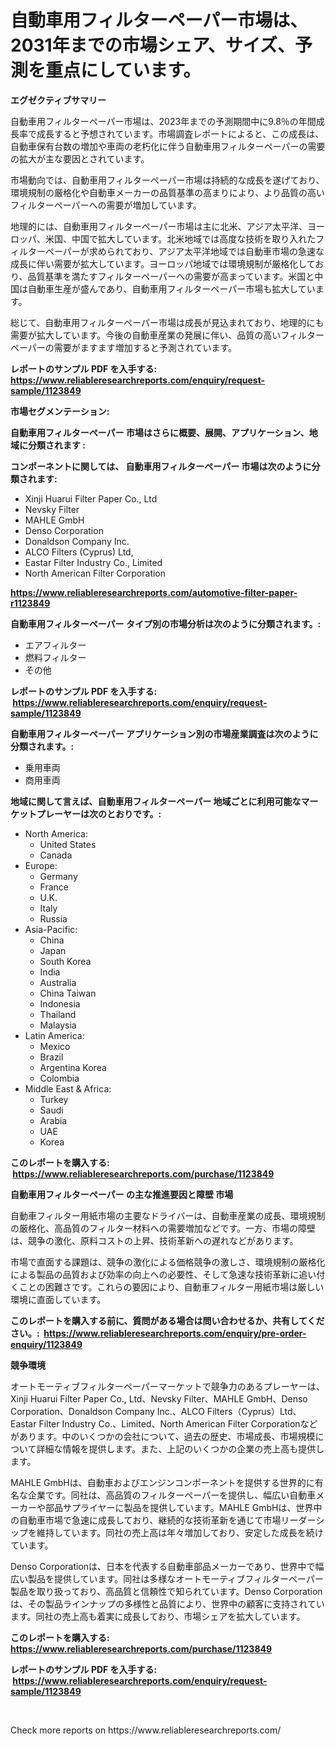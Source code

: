 <p><h1>自動車用フィルターペーパー市場は、2031年までの市場シェア、サイズ、予測を重点にしています。</h1></p><p><strong>エグゼクティブサマリー</strong></p>
<p><p>自動車用フィルターペーパー市場は、2023年までの予測期間中に9.8％の年間成長率で成長すると予想されています。市場調査レポートによると、この成長は、自動車保有台数の増加や車両の老朽化に伴う自動車用フィルターペーパーの需要の拡大が主な要因とされています。</p><p>市場動向では、自動車用フィルターペーパー市場は持続的な成長を遂げており、環境規制の厳格化や自動車メーカーの品質基準の高まりにより、より品質の高いフィルターペーパーへの需要が増加しています。</p><p>地理的には、自動車用フィルターペーパー市場は主に北米、アジア太平洋、ヨーロッパ、米国、中国で拡大しています。北米地域では高度な技術を取り入れたフィルターペーパーが求められており、アジア太平洋地域では自動車市場の急速な成長に伴い需要が拡大しています。ヨーロッパ地域では環境規制が厳格化しており、品質基準を満たすフィルターペーパーへの需要が高まっています。米国と中国は自動車生産が盛んであり、自動車用フィルターペーパー市場も拡大しています。</p><p>総じて、自動車用フィルターペーパー市場は成長が見込まれており、地理的にも需要が拡大しています。今後の自動車産業の発展に伴い、品質の高いフィルターペーパーの需要がますます増加すると予測されています。</p></p>
<p><strong>レポートのサンプル PDF を入手する: <a href="https://www.reliableresearchreports.com/enquiry/request-sample/1123849">https://www.reliableresearchreports.com/enquiry/request-sample/1123849</a></strong></p>
<p><strong>市場セグメンテーション:</strong></p>
<p><strong> 自動車用フィルターペーパー 市場はさらに概要、展開、アプリケーション、地域に分類されます :</strong></p>
<p><strong>コンポーネントに関しては、 自動車用フィルターペーパー 市場は次のように分類されます: &nbsp;</strong></p>
<p><ul><li>Xinji Huarui Filter Paper Co., Ltd</li><li>Nevsky Filter</li><li>MAHLE GmbH</li><li>Denso Corporation</li><li>Donaldson Company Inc.</li><li>ALCO Filters (Cyprus) Ltd,</li><li>Eastar Filter Industry Co., Limited</li><li>North American Filter Corporation</li></ul></p>
<p><strong><a href="https://www.reliableresearchreports.com/automotive-filter-paper-r1123849">https://www.reliableresearchreports.com/automotive-filter-paper-r1123849</a></strong></p>
<p><strong> 自動車用フィルターペーパー タイプ別の市場分析は次のように分類されます。:</strong></p>
<p><ul><li>エアフィルター</li><li>燃料フィルター</li><li>その他</li></ul></p>
<p><strong>レポートのサンプル PDF を入手する: &nbsp;<a href="https://www.reliableresearchreports.com/enquiry/request-sample/1123849">https://www.reliableresearchreports.com/enquiry/request-sample/1123849</a></strong></p>
<p><strong> 自動車用フィルターペーパー アプリケーション別の市場産業調査は次のように分類されます。:</strong></p>
<p><ul><li>乗用車両</li><li>商用車両</li></ul></p>
<p><strong>地域に関して言えば、自動車用フィルターペーパー 地域ごとに利用可能なマーケットプレーヤーは次のとおりです。:</strong></p>
<p><ul>
    <li>
        North America:
        <ul>
            <li>United States</li>
            <li>Canada</li>
        </ul>
    </li>
    <li>
        Europe:
        <ul>
            <li>Germany</li>
            <li>France</li>
            <li>U.K.</li>
            <li>Italy</li>
            <li>Russia</li>
        </ul>
    </li>
    <li>
        Asia-Pacific:
        <ul>
            <li>China</li>
            <li>Japan</li>
            <li>South Korea</li>
            <li>India</li>
            <li>Australia</li>
            <li>China Taiwan</li>
            <li>Indonesia</li>
            <li>Thailand</li>
            <li>Malaysia</li>
        </ul>
    </li>
    <li>
        Latin America:
        <ul>
            <li>Mexico</li>
            <li>Brazil</li>
            <li>Argentina Korea</li>
            <li>Colombia</li>
        </ul>
    </li>
    <li>
        Middle East & Africa:
        <ul>
            <li>Turkey</li>
            <li>Saudi</li>
            <li>Arabia</li>
            <li>UAE</li>
            <li>Korea</li>
        </ul>
    </li>
    </ul></p>
<p><strong>このレポートを購入する: &nbsp;<a href="https://www.reliableresearchreports.com/purchase/1123849">https://www.reliableresearchreports.com/purchase/1123849</a></strong></p>
<p><strong>自動車用フィルターペーパー の主な推進要因と障壁 市場</strong></p>
<p><p>自動車フィルター用紙市場の主要なドライバーは、自動車産業の成長、環境規制の厳格化、高品質のフィルター材料への需要増加などです。一方、市場の障壁は、競争の激化、原料コストの上昇、技術革新への遅れなどがあります。</p><p>市場で直面する課題は、競争の激化による価格競争の激しさ、環境規制の厳格化による製品の品質および効率の向上への必要性、そして急速な技術革新に追い付くことの困難さです。これらの要因により、自動車フィルター用紙市場は厳しい環境に直面しています。</p></p>
<p><strong>このレポートを購入する前に、質問がある場合は問い合わせるか、共有してください。:&nbsp; <a href="https://www.reliableresearchreports.com/enquiry/pre-order-enquiry/1123849">https://www.reliableresearchreports.com/enquiry/pre-order-enquiry/1123849</a></strong></p>
<p><strong>競争環境</strong></p>
<p><p>オートモーティブフィルターペーパーマーケットで競争力のあるプレーヤーは、Xinji Huarui Filter Paper Co., Ltd、Nevsky Filter、MAHLE GmbH、Denso Corporation、Donaldson Company Inc.、ALCO Filters（Cyprus）Ltd、Eastar Filter Industry Co.、Limited、North American Filter Corporationなどがあります。中のいくつかの会社について、過去の歴史、市場成長、市場規模について詳細な情報を提供します。また、上記のいくつかの企業の売上高も提供します。</p><p>MAHLE GmbHは、自動車およびエンジンコンポーネントを提供する世界的に有名な企業です。同社は、高品質のフィルターペーパーを提供し、幅広い自動車メーカーや部品サプライヤーに製品を提供しています。MAHLE GmbHは、世界中の自動車市場で急速に成長しており、継続的な技術革新を通じて市場リーダーシップを維持しています。同社の売上高は年々増加しており、安定した成長を続けています。</p><p>Denso Corporationは、日本を代表する自動車部品メーカーであり、世界中で幅広い製品を提供しています。同社は多様なオートモーティブフィルターペーパー製品を取り扱っており、高品質と信頼性で知られています。Denso Corporationは、その製品ラインナップの多様性と品質により、世界中の顧客に支持されています。同社の売上高も着実に成長しており、市場シェアを拡大しています。</p></p>
<p><strong>このレポートを購入する: &nbsp; <a href="https://www.reliableresearchreports.com/purchase/1123849">https://www.reliableresearchreports.com/purchase/1123849</a></strong></p>
<p><strong>レポートのサンプル PDF を入手する: &nbsp;<a href="https://www.reliableresearchreports.com/enquiry/request-sample/1123849">https://www.reliableresearchreports.com/enquiry/request-sample/1123849</a></strong><strong></strong></p>
<p>&nbsp;</p>
<p>Check more reports on https://www.reliableresearchreports.com/</p>